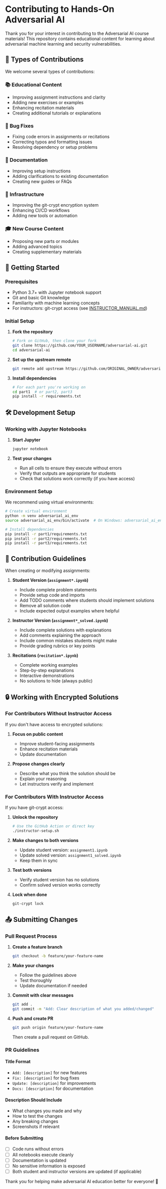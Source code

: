 # Contributing to Hands-On Adversarial AI

Thank you for your interest in contributing to the Adversarial AI course materials! This repository contains educational content for learning about adversarial machine learning and security vulnerabilities.

## 🤝 Types of Contributions

We welcome several types of contributions:

### 📚 **Educational Content**
- Improving assignment instructions and clarity
- Adding new exercises or examples
- Enhancing recitation materials
- Creating additional tutorials or explanations

### 🐛 **Bug Fixes**
- Fixing code errors in assignments or recitations
- Correcting typos and formatting issues
- Resolving dependency or setup problems

### 📖 **Documentation**
- Improving setup instructions
- Adding clarifications to existing documentation
- Creating new guides or FAQs

### 🔧 **Infrastructure**
- Improving the git-crypt encryption system
- Enhancing CI/CD workflows
- Adding new tools or automation

### 🎓 **New Course Content**
- Proposing new parts or modules
- Adding advanced topics
- Creating supplementary materials

## 🚀 Getting Started

### Prerequisites

- Python 3.7+ with Jupyter notebook support
- Git and basic Git knowledge
- Familiarity with machine learning concepts
- For instructors: git-crypt access (see [INSTRUCTOR_MANUAL.md](INSTRUCTOR_MANUAL.md))

### Initial Setup

1. **Fork the repository**
   ```bash
   # Fork on GitHub, then clone your fork
   git clone https://github.com/YOUR_USERNAME/adversarial-ai.git
   cd adversarial-ai
   ```

2. **Set up the upstream remote**
   ```bash
   git remote add upstream https://github.com/ORIGINAL_OWNER/adversarial-ai.git
   ```

3. **Install dependencies**
   ```bash
   # For each part you're working on
   cd part1  # or part2, part3
   pip install -r requirements.txt
   ```

## 🛠️ Development Setup

### Working with Jupyter Notebooks

1. **Start Jupyter**
   ```bash
   jupyter notebook
   ```

2. **Test your changes**
   - Run all cells to ensure they execute without errors
   - Verify that outputs are appropriate for students
   - Check that solutions work correctly (if you have access)

### Environment Setup

We recommend using virtual environments:

```bash
# Create virtual environment
python -m venv adversarial_ai_env
source adversarial_ai_env/bin/activate  # On Windows: adversarial_ai_env\Scripts\activate

# Install dependencies
pip install -r part1/requirements.txt
pip install -r part2/requirements.txt
pip install -r part3/requirements.txt
```

## 📝 Contribution Guidelines

When creating or modifying assignments:

1. **Student Version (`assignment*.ipynb`)**
   - Include complete problem statements
   - Provide setup code and imports
   - Add TODO comments where students should implement solutions
   - Remove all solution code
   - Include expected output examples where helpful

2. **Instructor Version (`assignment*_solved.ipynb`)**
   - Include complete solutions with explanations
   - Add comments explaining the approach
   - Include common mistakes students might make
   - Provide grading rubrics or key points

3. **Recitations (`recitation*.ipynb`)**
   - Complete working examples
   - Step-by-step explanations
   - Interactive demonstrations
   - No solutions to hide (always public)

## 🔒 Working with Encrypted Solutions

### For Contributors Without Instructor Access

If you don't have access to encrypted solutions:

1. **Focus on public content**
   - Improve student-facing assignments
   - Enhance recitation materials
   - Update documentation

2. **Propose changes clearly**
   - Describe what you think the solution should be
   - Explain your reasoning
   - Let instructors verify and implement

### For Contributors With Instructor Access

If you have git-crypt access:

1. **Unlock the repository**
   ```bash
   # Use the GitHub Action or direct key
   ./instructor-setup.sh
   ```

2. **Make changes to both versions**
   - Update student version: `assignment1.ipynb`
   - Update solved version: `assignment1_solved.ipynb`
   - Keep them in sync

3. **Test both versions**
   - Verify student version has no solutions
   - Confirm solved version works correctly

4. **Lock when done**
   ```bash
   git-crypt lock
   ```

## 📤 Submitting Changes

### Pull Request Process

1. **Create a feature branch**
   ```bash
   git checkout -b feature/your-feature-name
   ```

2. **Make your changes**
   - Follow the guidelines above
   - Test thoroughly
   - Update documentation if needed

3. **Commit with clear messages**
   ```bash
   git add .
   git commit -m "Add: Clear description of what you added/changed"
   ```

4. **Push and create PR**
   ```bash
   git push origin feature/your-feature-name
   ```
   Then create a pull request on GitHub.

### PR Guidelines

#### **Title Format**
- `Add: [description]` for new features
- `Fix: [description]` for bug fixes
- `Update: [description]` for improvements
- `Docs: [description]` for documentation

#### **Description Should Include**
- What changes you made and why
- How to test the changes
- Any breaking changes
- Screenshots if relevant

#### **Before Submitting**
- [ ] Code runs without errors
- [ ] All notebooks execute cleanly
- [ ] Documentation is updated
- [ ] No sensitive information is exposed
- [ ] Both student and instructor versions are updated (if applicable)

Thank you for helping make adversarial AI education better for everyone! 🚀 